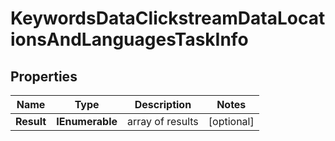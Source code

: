 # KeywordsDataClickstreamDataLocationsAndLanguagesTaskInfo


## Properties

| Name | Type | Description | Notes |
|------------ | ------------- | ------------- | -------------|
**Result** | **IEnumerable<KeywordsDataClickstreamDataLocationsAndLanguagesResultInfo>** | array of results |[optional]|